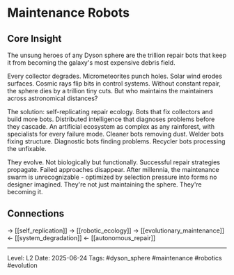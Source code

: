# Maintenance Robots

## Core Insight
The unsung heroes of any Dyson sphere are the trillion repair bots that keep it from becoming the galaxy's most expensive debris field.

Every collector degrades. Micrometeorites punch holes. Solar wind erodes surfaces. Cosmic rays flip bits in control systems. Without constant repair, the sphere dies by a trillion tiny cuts. But who maintains the maintainers across astronomical distances?

The solution: self-replicating repair ecology. Bots that fix collectors and build more bots. Distributed intelligence that diagnoses problems before they cascade. An artificial ecosystem as complex as any rainforest, with specialists for every failure mode. Cleaner bots removing dust. Welder bots fixing structure. Diagnostic bots finding problems. Recycler bots processing the unfixable.

They evolve. Not biologically but functionally. Successful repair strategies propagate. Failed approaches disappear. After millennia, the maintenance swarm is unrecognizable - optimized by selection pressure into forms no designer imagined. They're not just maintaining the sphere. They're becoming it.

## Connections
→ [[self_replication]]
→ [[robotic_ecology]]
→ [[evolutionary_maintenance]]
← [[system_degradation]]
← [[autonomous_repair]]

---
Level: L2
Date: 2025-06-24
Tags: #dyson_sphere #maintenance #robotics #evolution